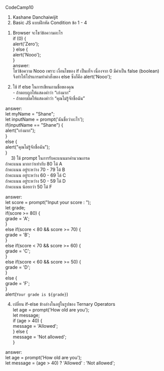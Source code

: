 CodeCamp10
1. Kashane Danchaiwijit
2. Basic JS แบบฝึกหัด Condition ข้อ 1 - 4  
1) Browser จะโชว์ข้อความอะไร  
            if (0) {  
                alert('Zero');  
            } else {  
                alert('Nooo');  
            }  
answer:  
    โชว์ข้อความ Nooo เพราะ เงื่อนไขของ if เป็นเท็จ เนื่องจาก 0 มีค่าเป็น false (boolean)  
    จึงทำให้โปรแกรมทำคำสั่งของ else ซึ่งก็คือ alert('Nooo');  

2) ใช้ if else ในการเขียนถามชื่อของคุณ  
        - ถ้าตอบถูกให้แสดงคำว่า “เก่งมาก”  
        - ถ้าตอบผิดให้แสดงคำว่า “คุณไม่รู้จักชื่อฉัน”  

answer:  
let myName = "Shane";  
let inputName = prompt('ฉันชื่อว่าอะไร');  
if(inputName == "Shane") {  
    alert("เก่งมาก");  
}  
else {  
    alert("คุณไม่รู้จักชื่อฉัน");  
}  
 
3) ใช้ prompt ในการรับคะแนนมาคำนวณเกรด  
            ถ้าคะแนน มากกว่าเท่ากับ 80      ได้ A  
            ถ้าคะแนน อยู่ระหว่าง 70 - 79 	ได้ B  
            ถ้าคะแนน อยู่ระหว่าง 60 - 69 	ได้ C  
            ถ้าคะแนน อยู่ระหว่าง 50 - 59 	ได้ D  
            ถ้าคะแนน น้อยกว่า 50           ได้ F  

answer:  
let score = prompt("Input your score : ");  
let grade;  
if(score >= 80) {  
    grade = 'A';  
}  
else if(score < 80 && score >= 70) {  
    grade = 'B';  
}  
else if(score < 70 && score >= 60) {  
    grade = 'C';  
}  
else if(score < 60 && score >= 50) {  
    grade = 'D';  
}  
else {  
    grade = 'F';  
}  
alert(`Your grade is ${grade}`)  


4) เปลี่ยน if-else ข้างล่างในอยู่ในรูปของ Ternary Operators  
        let age = prompt('How old are you');  
        let message;  
        if (age > 40) {  
            message = 'Allowed';  
        } else {  
            message = 'Not allowed';  
        }  

answer:  
let age = prompt('How old are you');  
let message = (age > 40) ? 'Allowed' : 'Not allowed';  


